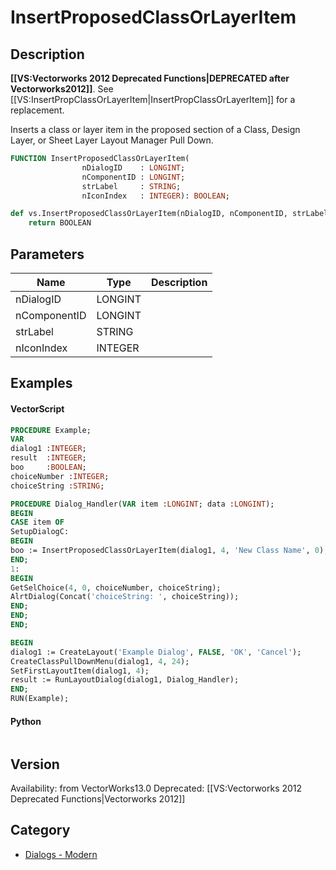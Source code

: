 # InsertProposedClassOrLayerItem

## Description
<b>[[VS:Vectorworks 2012 Deprecated Functions|DEPRECATED after Vectorworks2012]]</b>.  See [[VS:InsertPropClassOrLayerItem|InsertPropClassOrLayerItem]] for a replacement.

Inserts a class or layer item in the proposed section of a Class, Design Layer, or Sheet Layer Layout Manager Pull Down.

```pascal
FUNCTION InsertProposedClassOrLayerItem(
				nDialogID    : LONGINT;
				nComponentID : LONGINT;
				strLabel     : STRING;
				nIconIndex   : INTEGER): BOOLEAN;
```

```python
def vs.InsertProposedClassOrLayerItem(nDialogID, nComponentID, strLabel, nIconIndex):
    return BOOLEAN
```

## Parameters
|Name|Type|Description|
|---|---|---|
|nDialogID|LONGINT|   |
|nComponentID|LONGINT|   |
|strLabel|STRING|   |
|nIconIndex|INTEGER|   |

## Examples
#### VectorScript ####
```pascal
PROCEDURE Example;
VAR
dialog1 :INTEGER;
result  :INTEGER;
boo     :BOOLEAN;
choiceNumber :INTEGER;
choiceString :STRING;

PROCEDURE Dialog_Handler(VAR item :LONGINT; data :LONGINT);
BEGIN
CASE item OF
SetupDialogC:
BEGIN
boo := InsertProposedClassOrLayerItem(dialog1, 4, 'New Class Name', 0);
END;
1:
BEGIN
GetSelChoice(4, 0, choiceNumber, choiceString);
AlrtDialog(Concat('choiceString: ', choiceString));
END;
END;
END;

BEGIN
dialog1 := CreateLayout('Example Dialog', FALSE, 'OK', 'Cancel');
CreateClassPullDownMenu(dialog1, 4, 24);
SetFirstLayoutItem(dialog1, 4);
result := RunLayoutDialog(dialog1, Dialog_Handler);
END;
RUN(Example);
```
#### Python ####
```python

```

## Version
Availability: from VectorWorks13.0
Deprecated: [[VS:Vectorworks 2012 Deprecated Functions|Vectorworks 2012]]

## Category
* [Dialogs - Modern](../Categories/Dialogs%20-%20Modern.md)
